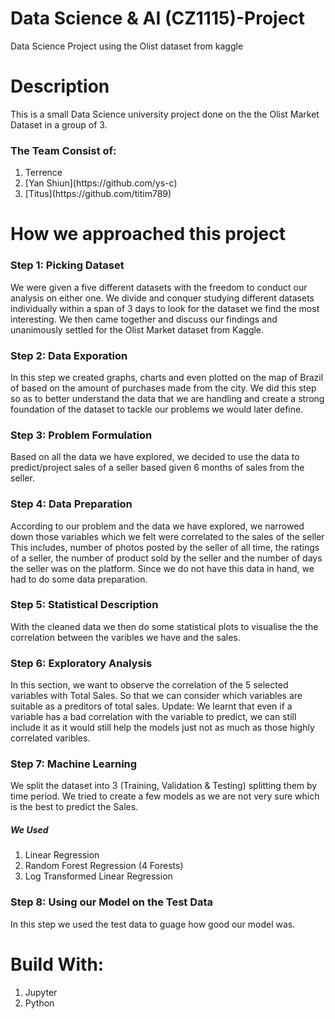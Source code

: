 # Data Science & AI (CZ1115)-Project
Data Science Project using the Olist dataset from kaggle

# Description
This is a small Data Science university project done on the the Olist Market Dataset in a group of 3.

<h3> The Team Consist of: </h3>
<ol> 
  <li>Terrence</li>
  <li>[Yan Shiun](https://github.com/ys-c)</li>
  <li>[Titus](https://github.com/titim789)</li>
</ol>

# How we approached this project
<h3> Step 1: Picking Dataset</h3>
We were given a five different datasets with the freedom to conduct our analysis on either one. We divide and conquer studying different datasets individually within a span of 3 days to look for the dataset we find the most interesting. We then came together and discuss our findings and unanimously settled for the Olist Market dataset from Kaggle.
<h3> Step 2: Data Exporation</h3>
In this step we created graphs, charts and even plotted on the map of Brazil of based on the amount of purchases made from the city. We did this step so as to better understand the data that we are handling and create a strong foundation of the dataset to tackle our problems we would later define.
<h3> Step 3: Problem Formulation </h3>
Based on all the data we have explored, we decided to use the data to predict/project sales of a seller based given 6 months of sales from the seller.
<h3> Step 4: Data Preparation </h3>
According to our problem and the data we have explored, we narrowed down those variables which we felt were correlated to the sales of the seller This includes, number of photos posted by the seller of all time, the ratings of a seller, the number of product sold by the seller and the number of days the seller was on the platform. Since we do not have this data in hand, we had to do some data preparation.
<h3> Step 5: Statistical Description </h3> 
With the cleaned data we then do some statistical plots to visualise the the correlation between the varibles we have and the sales.
<h3> Step 6: Exploratory Analysis </h3>
In this section, we want to observe the correlation of the 5 selected variables with Total Sales. So that we can consider which variables are suitable as a preditors of total sales.
Update: We learnt that even if a variable has a bad correlation with the variable to predict, we can still include it as it would still help the models just not as much as those highly correlated varibles.
<h3> Step 7: Machine Learning </h3>
We split the dataset into 3 (Training, Validation & Testing) splitting them by time period. We tried to create a few models as we are not very sure which is the best to predict the Sales.
<h5> We Used </h5>
<ol>
  <li>Linear Regression</li>
  <li>Random Forest Regression (4 Forests)</li>
  <li>Log Transformed Linear Regression</li>
</ol>
<h3> Step 8: Using our Model on the Test Data </h3>
In this step we used the test data to guage how good our model was.

# Build With:
<ol>
  <li> Jupyter </li>
  <li> Python </li>
